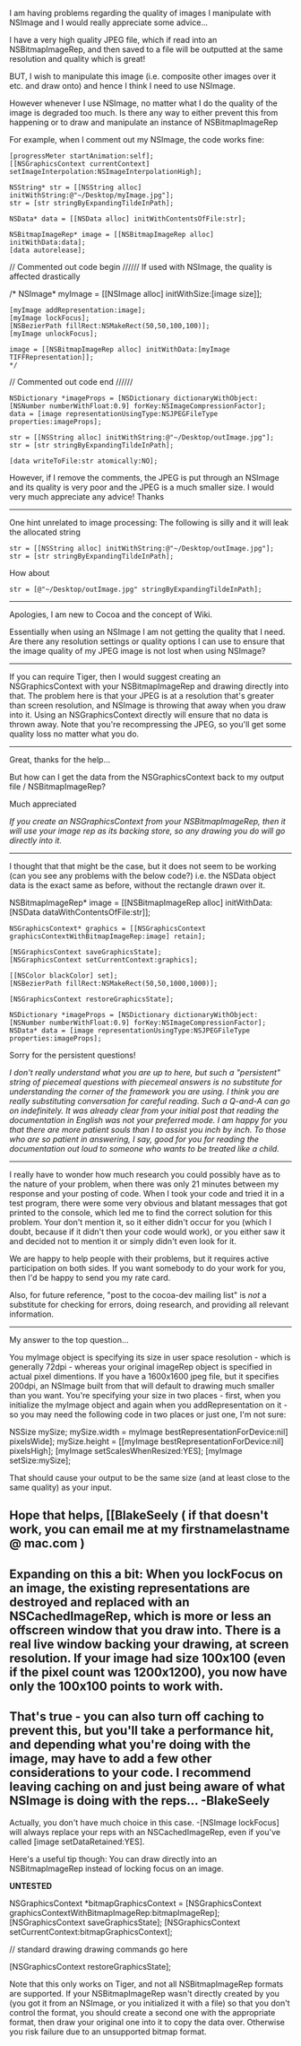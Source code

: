 

I am having problems regarding the quality of images I manipulate with NSImage and I would really appreciate some advice...

I have a very high quality JPEG file, which if read into an NSBitmapImageRep, and then saved to a file will be outputted at the same resolution and quality which is great!

BUT, I wish to manipulate this image (i.e. composite other images over it etc. and draw onto) and hence I think I need to use NSImage.

However whenever I use NSImage, no matter what I do the quality of the image is degraded too much. Is there any way to either prevent this from happening or to draw and manipulate an instance of NSBitmapImageRep

For example, when I comment out my NSImage, the code works fine:
    
	[progressMeter startAnimation:self];
	[[NSGraphicsContext currentContext] setImageInterpolation:NSImageInterpolationHigh];

	NSString* str = [[NSString alloc] initWithString:@"~/Desktop/myImage.jpg"];
	str = [str stringByExpandingTildeInPath];

	NSData* data = [[NSData alloc] initWithContentsOfFile:str];
	
	NSBitmapImageRep* image = [[NSBitmapImageRep alloc] initWithData:data];
	[data autorelease];
	
// Commented out code begin ////// If used with NSImage, the quality is affected drastically

/*	NSImage* myImage = [[NSImage alloc] initWithSize:[image size]];

	[myImage addRepresentation:image];
	[myImage lockFocus];
	[NSBezierPath fillRect:NSMakeRect(50,50,100,100)];
	[myImage unlockFocus];
	
	image = [[NSBitmapImageRep alloc] initWithData:[myImage TIFFRepresentation]];
	*/
// Commented out code end //////
	
	NSDictionary *imageProps = [NSDictionary dictionaryWithObject:[NSNumber numberWithFloat:0.9] forKey:NSImageCompressionFactor];
	data = [image representationUsingType:NSJPEGFileType properties:imageProps];
	
	str = [[NSString alloc] initWithString:@"~/Desktop/outImage.jpg"];
	str = [str stringByExpandingTildeInPath];
	
	[data writeToFile:str atomically:NO];



However, if I remove the comments, the JPEG is put through an NSImage and its quality is very poor and the JPEG is a much smaller size. I would very much appreciate any advice! Thanks

----

One hint unrelated to image processing: The following is silly and it will leak the allocated string

    
	str = [[NSString alloc] initWithString:@"~/Desktop/outImage.jpg"];
	str = [str stringByExpandingTildeInPath];


How about
    
	str = [@"~/Desktop/outImage.jpg" stringByExpandingTildeInPath];


----

Apologies, I am new to Cocoa and the concept of Wiki.

Essentially when using an NSImage I am not getting the quality that I need. Are there any resolution settings or quality options I can use to ensure that the image quality of my JPEG image is not lost when using NSImage?

----

If you can require Tiger, then I would suggest creating an NSGraphicsContext with your NSBitmapImageRep and drawing directly into that. The problem here is that your JPEG is at a resolution that's greater than screen resolution, and NSImage is throwing that away when you draw into it. Using an NSGraphicsContext directly will ensure that no data is thrown away. Note that you're recompressing the JPEG, so you'll get some quality loss no matter what you do.

----

Great, thanks for the help... 

But how can I get the data from the NSGraphicsContext back to my output file / NSBitmapImageRep? 

Much appreciated

*If you create an NSGraphicsContext from your NSBitmapImageRep, then it will use your image rep as its backing store, so any drawing you do will go directly into it.*

----

I thought that that might be the case, but it does not seem to be working (can you see any problems with the below code?) i.e. the NSData object data is the exact same as before, without the rectangle drawn over it.

    
NSBitmapImageRep* image = [[NSBitmapImageRep alloc] initWithData:[NSData dataWithContentsOfFile:str]];
	
	NSGraphicsContext* graphics = [[NSGraphicsContext graphicsContextWithBitmapImageRep:image] retain];

	[NSGraphicsContext saveGraphicsState];
	[NSGraphicsContext setCurrentContext:graphics];
	
	[[NSColor blackColor] set];
	[NSBezierPath fillRect:NSMakeRect(50,50,1000,1000)];

	[NSGraphicsContext restoreGraphicsState];
	
	NSDictionary *imageProps = [NSDictionary dictionaryWithObject:[NSNumber numberWithFloat:0.9] forKey:NSImageCompressionFactor];
	NSData* data = [image representationUsingType:NSJPEGFileType properties:imageProps];



Sorry for the persistent questions!

*I don't really understand what you are up to here, but such a "persistent" string of piecemeal questions with piecemeal answers is no substitute for understanding the corner of the framework you are using. I think you are really substituting conversation for careful reading. Such a Q-and-A can go on indefinitely. It was already clear from your initial post that reading the documentation in English was not your preferred mode. I am happy for you that there are more patient souls than I to assist you inch by inch. To those who are so patient in answering, I say, good for you for reading the documentation out loud to someone who wants to be treated like a child.*

----

I really have to wonder how much research you could possibly have as to the nature of your problem, when there was only 21 minutes between my response and your posting of code. When I took your code and tried it in a test program, there were some very obvious and blatant messages that got printed to the console, which led me to find the correct solution for this problem. Your don't mention it, so it either didn't occur for you (which I doubt, because if it didn't then your code would work), or you either saw it and decided not to mention it or simply didn't even look for it.

We are happy to help people with their problems, but it requires active participation on both sides. If you want somebody to do your work for you, then I'd be happy to send you my rate card.

Also, for future reference, "post to the cocoa-dev mailing list" is *not* a substitute for checking for errors, doing research, and providing all relevant information.

----
My answer to the top question...

You myImage object is specifying its size in user space resolution - which is generally 72dpi - whereas your original imageRep object is specified in actual pixel dimentions. If you have a 1600x1600 jpeg file, but it specifies 200dpi, an NSImage built from that will default to drawing much smaller than you want. You're specifying your size in two places - first, when you initialize the myImage object and again when you addRepresentation on it - so you may need the following code in two places or just one, I'm not sure:

    
NSSize mySize;
mySize.width = myImage bestRepresentationForDevice:nil] pixelsWide];
mySize.height = [[myImage bestRepresentationForDevice:nil] pixelsHigh];
[myImage setScalesWhenResized:YES];
[myImage setSize:mySize];


That should cause your output to be the same size (and at least close to the same quality) as your input.

Hope that helps,
[[BlakeSeely ( if that doesn't work, you can email me at my firstnamelastname @ mac.com )
----
Expanding on this a bit:  When you lockFocus on an image, the existing representations are destroyed and replaced with an NSCachedImageRep, which is more or less an offscreen window that you draw into.  There is a real live window backing your drawing, at screen resolution.  If your image had size 100x100 (even if the pixel count was 1200x1200), you now have only the 100x100 points to work with.
----

That's true - you can also turn off caching to prevent this, but you'll take a performance hit, and depending what you're doing with the image, may have to add a few other considerations to your code. I recommend leaving caching on and just being aware of what NSImage is doing with the reps... -BlakeSeely
----
Actually, you don't have much choice in this case.      -[NSImage lockFocus] will always replace your reps with an NSCachedImageRep, even if you've called     [image setDataRetained:YES].

Here's a useful tip though:  You can draw directly into an NSBitmapImageRep instead of locking focus on an image.  

**UNTESTED**
    
NSGraphicsContext *bitmapGraphicsContext = [NSGraphicsContext graphicsContextWithBitmapImageRep:bitmapImageRep];
[NSGraphicsContext saveGraphicsState];
[NSGraphicsContext setCurrentContext:bitmapGraphicsContext];

// standard drawing drawing commands go here

[NSGraphicsContext restoreGraphicsState];


Note that this only works on Tiger, and not all NSBitmapImageRep formats are supported. If your NSBitmapImageRep wasn't directly created by you (you got it from an NSImage, or you initialized it with a file) so that you don't control the format, you should create a second one with the appropriate format, then draw your original one into it to copy the data over. Otherwise you risk failure due to an unsupported bitmap format.
